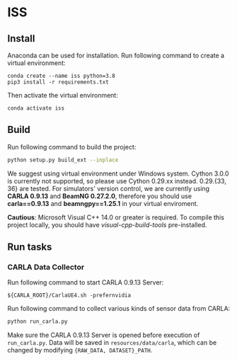 # ISS

## Install
Anaconda can be used for installation. Run following command to create a virtual environment:
```
conda create --name iss python=3.8
pip3 install -r requirements.txt
```
Then activate the virtual environment:
```
conda activate iss
```

## Build

Run following command to build the project:
```bash
python setup.py build_ext --inplace
```
We suggest using virtual environment under Windows system. Cython 3.0.0 is currently not supported, so please use Cython 0.29.xx instead. 0.29.{33, 36} are tested. For simulators' version control, we are currently using **CARLA 0.9.13** and **BeamNG 0.27.2.0**, therefore you should use **carla==0.9.13** and **beamngpy==1.25.1** in your virtual enviroment.

**Cautious**: Microsoft Visual C++ 14.0 or greater is required. To compile this project locally, you should have *visual-cpp-build-tools* pre-installed.

## Run tasks

### CARLA Data Collector
Run following command to start CARLA 0.9.13 Server:
```
${CARLA_ROOT}/CarlaUE4.sh -prefernvidia
```

Run following command to collect various kinds of sensor data from CARLA:
```bash
python run_carla.py
```
Make sure the CARLA 0.9.13 Server is opened before execution of `run_carla.py`. Data will be saved in `resources/data/carla`, which can be changed by modifying `{RAW_DATA, DATASET}_PATH`.
